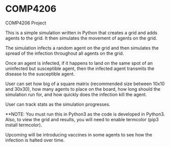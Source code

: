 # COMP4206
COMP4206 Project

This is a simple simulation written in Python that creates a grid and adds agents to the grid. It then simulates the movement of agents on the grid.

The simulation infects a random agent on the grid and then simulates the spread of the infection throughout all agents on the grid. 

Once an agent is infected, if it happens to land on the same spot of an uninfected but susceptible agent, then the infected agent transmits the disease to the susceptible agent. 

User can set how big of a square matrix (recommended size between 10x10 and 30x30), how many agents to place on the board, how long should the simulation run for, and how quickly does the infection kill the agent. 

User can track stats as the simulation progresses. 

**NOTE: You must run this in Python3 as the code is developed in Python3. Also, to view the grid and results, you will need to enable termcolor (pip3 install termcolor). 

Upcoming will be introducing vaccines in some agents to see how the infection is halted over time. 
